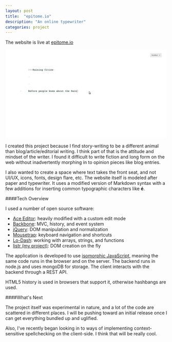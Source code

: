 ```yaml
---
layout: post
title:  "epitome.io"
description: "An online typewriter"
categories: project
---
```



The website is live at [epitome.io](//epitome.io "Go to epitome.io")



![image of epitome.io](/img/epitome_2.jpeg "epitome.io in Action")



I created this project because I find story-writing to be a different animal than blog/article/editorial writing. I think part of that is the attitude and mindset of the writer. I found it difficult to write fiction and long form on the web without inadvertently morphing in to opinion pieces like blog entries.

I also wanted to create a space where text takes the front seat, and not UI/UX, icons, fonts, design flare, etc. The website itself is modeled after paper and typewriter. It uses a modified version of Markdown syntax with a few additions for inserting common typographic characters like **&eacute;**.

####Tech Overview

I used a number of open source software:

* [Ace Editor](//github.com/ajaxorg/ace "View on GitHub"): heavily modified with a custom edit mode
* [Backbone](//github.com/jashkenas/backbone "View on GitHub"): MVC, history, and event system
* [jQuery](//github.com/jquery/jquery "View on GitHub"): DOM manipulation and normalization
* [Mousetrap](//github.com/ccampbell/mousetrap "View on GitHub"): keyboard navigation and shortcuts
* [Lo-Dash](//github.com/lodash/lodash "View on GitHub"): working with arrays, strings, and functions
* [listr (my project)](//github.com/gnayrr/listr "View on GitHub"): DOM creation on the fly


The application is developed to use [isomorphic JavaScript](//nerds.airbnb.com/isomorphic-javascript-future-web-apps "Read on airbnb"), meaning the same code runs in the browser and on the server. The backend runs in node.js and uses mongoDB for storage. The client interacts with the backend through a REST API.

HTML5 history is used in browsers that support it, otherwise hashbangs are used.


####What's Next

The project itself was experimental in nature, and a lot of the code are scattered in different places. I will be pushing toward an initial release once I can get everything bundled up and uglified.

Also, I've recently began looking in to ways of implementing context-sensitive spellchecking on the client-side. I think that will be really cool.
